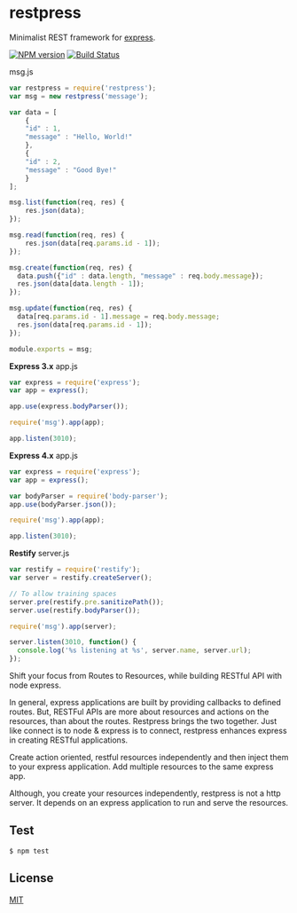 restpress
=========
Minimalist REST framework for [express](http://expressjs.com/).

  [![NPM version](https://img.shields.io/npm/v/restpress.svg?style=flat)](https://www.npmjs.org/package/restpress)
  [![Build Status](https://img.shields.io/travis/palanik/restpress.svg?style=flat)](https://travis-ci.org/palanik/restpress)

msg.js
```js
var restpress = require('restpress');
var msg = new restpress('message');

var data = [
    {
	"id" : 1,
	"message" : "Hello, World!"
    },
    {
	"id" : 2,
	"message" : "Good Bye!"
    }
];

msg.list(function(req, res) {
	res.json(data);
});

msg.read(function(req, res) {
	res.json(data[req.params.id - 1]);
});

msg.create(function(req, res) {
  data.push({"id" : data.length, "message" : req.body.message});
  res.json(data[data.length - 1]);
});

msg.update(function(req, res) {
  data[req.params.id - 1].message = req.body.message;
  res.json(data[req.params.id - 1]);
});

module.exports = msg;
```

**Express 3.x**
app.js
```js
var express = require('express');
var app = express();

app.use(express.bodyParser());

require('msg').app(app);

app.listen(3010);
```

**Express 4.x**
app.js
```js
var express = require('express');
var app = express();

var bodyParser = require('body-parser');
app.use(bodyParser.json());

require('msg').app(app);

app.listen(3010);
```

**Restify**
server.js
```js
var restify = require('restify');
var server = restify.createServer();

// To allow training spaces
server.pre(restify.pre.sanitizePath());
server.use(restify.bodyParser());

require('msg').app(server);

server.listen(3010, function() {
  console.log('%s listening at %s', server.name, server.url);
});
```

Shift your focus from Routes to Resources, while building RESTful API with node express.

In general, express applications are built by providing callbacks to defined routes.
But, RESTFul APIs are more about resources and actions on the resources, than about the routes. Restpress brings the two together. 
Just like connect is to node & express is to connect, restpress enhances express in creating RESTful applications.

Create action oriented, restful resources independently and then inject them to your express application.
Add multiple resources to the same express app.

Although, you create your resources independently, restpress is not a http server. It depends on an express application to run and serve the resources.

## Test

    $ npm test

## License

  [MIT](LICENSE)
